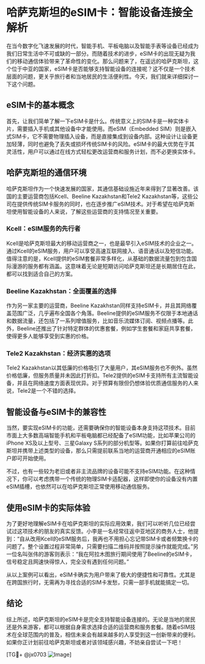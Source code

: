 # 哈萨克斯坦的eSIM卡：智能设备连接全解析

在当今数字化飞速发展的时代，智能手机、平板电脑以及智能手表等设备已经成为我们日常生活中不可或缺的一部分。而随着技术的进步，eSIM卡的出现无疑为我们的移动通信体验带来了革命性的变化。那么问题来了，在遥远的哈萨克斯坦，这个位于中亚的国家，eSIM卡是否能够支持智能设备的连接呢？这不仅是一个技术层面的问题，更关乎旅行者和当地居民的生活便利性。今天，我们就来详细探讨一下这个问题。

## eSIM卡的基本概念

首先，让我们简单了解一下eSIM卡是什么。传统意义上的SIM卡是一种实体卡片，需要插入手机或其他设备中才能使用。而eSIM（Embedded SIM）则是嵌入式SIM卡，它不需要物理插入设备，而是直接集成到设备内部。这种设计让设备更加轻薄，同时也避免了丢失或损坏传统SIM卡的风险。eSIM卡的最大优势在于其灵活性，用户可以通过在线方式轻松更改运营商和服务计划，而不必更换实体卡。

## 哈萨克斯坦的通信环境

哈萨克斯坦作为一个快速发展的国家，其通信基础设施近年来得到了显著改善。该国的主要运营商包括Kcell、Beeline Kazakhstan和Tele2 Kazakhstan等，这些公司在提供传统SIM卡服务的同时，也在逐步推广eSIM技术。对于希望在哈萨克斯坦使用智能设备的人来说，了解这些运营商的支持情况至关重要。

### Kcell：eSIM服务的先行者

Kcell是哈萨克斯坦最大的移动运营商之一，也是最早引入eSIM技术的企业之一。通过Kcell的eSIM服务，用户可以享受高速互联网接入、语音通话以及短信功能。值得注意的是，Kcell提供的eSIM套餐非常多样化，从基础的数据流量包到包含国际漫游的服务都有涵盖。这意味着无论是短期访问哈萨克斯坦还是长期居住在此，都可以找到适合自己的方案。

### Beeline Kazakhstan：全面覆盖的选择

作为另一家主要的运营商，Beeline Kazakhstan同样支持eSIM卡，并且其网络覆盖范围广泛，几乎遍布全国各个角落。Beeline提供的eSIM服务不仅限于本地通话和数据流量，还包括了一系列增值服务，比如音乐流媒体订阅、视频点播等。此外，Beeline还推出了针对特定群体的优惠套餐，例如学生套餐和家庭共享套餐，使得更多人能够享受到实惠的价格。

### Tele2 Kazakhstan：经济实惠的选项

Tele2 Kazakhstan以其低廉的价格吸引了大量用户，其eSIM服务也不例外。虽然价格低廉，但服务质量并未因此打折扣。Tele2提供的eSIM卡支持所有主流智能设备，并且在网络速度方面表现优异。对于预算有限但仍想体验优质通信服务的人来说，Tele2是一个不错的选择。

## 智能设备与eSIM卡的兼容性

当然，要实现eSIM卡的功能，还需要确保你的智能设备本身支持这项技术。目前市面上大多数高端智能手机和平板电脑都已经配备了eSIM功能，比如苹果公司的iPhone XS及以上型号、三星Galaxy S系列的部分机型等。如果你打算前往哈萨克斯坦并携带上述类型的设备，那么只需提前联系当地的运营商开通相应的eSIM账户即可开始使用。

不过，也有一些较为老旧或者非主流品牌的设备可能不支持eSIM功能。在这种情况下，你可以考虑携带一个传统的物理SIM卡适配器，这样即使你的设备没有内置eSIM插槽，也依然可以在哈萨克斯坦正常使用移动通信服务。

## 使用eSIM卡的实际体验

为了更好地理解eSIM卡在哈萨克斯坦的实际应用效果，我们可以听听几位已经尝试过这项技术的朋友的真实反馈。小李是一名经常往返中亚地区的商务人士，他提到：“自从改用Kcell的eSIM服务后，我再也不用担心忘记带SIM卡或者频繁换卡的问题了。整个设置过程非常简单，只需要扫描二维码并按照提示操作就能完成。”另一位名叫张伟的游客则表示：“我在阿拉木图旅行期间使用了Beeline的eSIM卡，信号稳定且网速快得惊人，完全没有遇到任何问题。”

从以上案例可以看出，eSIM卡确实为用户带来了极大的便捷性和可靠性。尤其是在跨国旅行时，无需再为寻找合适的SIM卡发愁，只需一部手机就能搞定一切。

## 结论

综上所述，哈萨克斯坦的eSIM卡是完全支持智能设备连接的。无论是当地的居民还是外来游客，都可以根据自身需求选择合适的运营商和服务套餐。随着eSIM技术在全球范围内的普及，相信未来会有越来越多的人享受到这一创新带来的便利。如果你正计划前往哈萨克斯坦或者对该领域感兴趣，不妨亲自尝试一下吧！

[TG💪+ @jx0703 ![Image](https://github.com/user-attachments/assets/dbca1d08-cadb-493c-b0ec-ad6f7a83f270)]